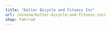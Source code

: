 ```yaml
---
title: "Kolter Bicycle and Fitness Inc"
url: /winona/kolter-bicycle-and-fitness-inc/
shop: Fahrrad
---
```

